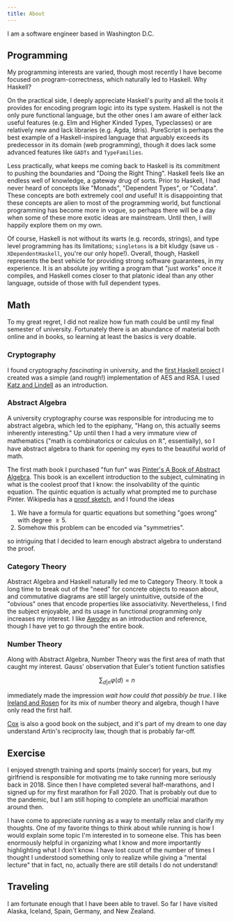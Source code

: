 ```yaml
---
title: About
---
```


I am a software engineer based in Washington D.C.

## Programming

My programming interests are varied, though most recently I have become focused on program-correctness, which naturally led to Haskell. Why Haskell?

On the practical side, I deeply appreciate Haskell's purity and all the tools it provides for encoding program logic into its type system. Haskell is not the only pure functional language, but the other ones I am aware of either lack useful features (e.g. Elm and Higher Kinded Types, Typeclasses) or are relatively new and lack libraries (e.g. Agda, Idris). PureScript is perhaps the best example of a Haskell-inspired language that arguably exceeds its predecessor in its domain (web programming), though it does lack some advanced features like `GADTs` and `TypeFamilies`.

Less practically, what keeps me coming back to Haskell is its commitment to pushing the boundaries and "Doing the Right Thing". Haskell feels like an endless well of knowledge, a gateway drug of sorts. Prior to Haskell, I had never heard of concepts like "Monads", "Dependent Types", or "Codata". These concepts are both extremely cool _and_ useful! It is disappointing that these concepts are alien to most of the programming world, but functional programming has become more in vogue, so perhaps there will be a day when some of these more exotic ideas are mainstream. Until then, I will happily explore them on my own.

Of course, Haskell is not without its warts (e.g. records, strings), and type level programming has its limitations; `singletons` is a bit kludgy (save us `-XDependentHaskell`, you're our only hope!). Overall, though, Haskell represents the best vehicle for providing strong software guarantees, in my experience. It is an absolute joy writing a program that "just works" once it compiles, and Haskell comes closer to that platonic ideal than any other language, outside of those with full dependent types.

## Math

To my great regret, I did not realize how fun math could be until my final semester of university. Fortunately there is an abundance of material both online and in books, so learning at least the basics is very doable.

### Cryptography

I found cryptography _fascinating_ in university, and the [first Haskell project](https://github.com/tbidne/crypto) I created was a simple (and rough!) implementation of AES and RSA. I used [Katz and Lindell](https://www.amazon.com/Introduction-Modern-Cryptography-Principles-Protocols/dp/1584885513) as an introduction.

### Abstract Algebra

A university cryptography course was responsible for introducing me to abstract algebra, which led to the epiphany, "Hang on, this actually seems inherently interesting." Up until then I had a very immature view of mathematics ("math is combinatorics or calculus on $\mathbb{R}$", essentially), so I have abstract algebra to thank for opening my eyes to the beautiful world of math.

The first math book I purchased "fun fun" was [Pinter's A Book of Abstract Algebra](https://www.amazon.com/Book-Abstract-Algebra-Second-Mathematics/dp/0486474178). This book is an excellent introduction to the subject, culminating in what is the coolest proof that I know: the insolvability of the quintic equation. The quintic equation is actually what prompted me to purchase Pinter. Wikipedia has a [proof sketch](https://en.wikipedia.org/wiki/Abel%E2%80%93Ruffini_theorem), and I found the ideas

1. We have a formula for quartic equations but something "goes wrong" with degree $\ge 5$.
1. Somehow this problem can be encoded via "symmetries".

so intriguing that I decided to learn enough abstract algebra to understand the proof.

### Category Theory

Abstract Algebra and Haskell naturally led me to Category Theory. It took a long time to break out of the "need" for concrete objects to reason about, and commutative diagrams are still largely unintuitive, outside of the "obvious" ones that encode properties like associativity. Nevertheless, I find the subject enjoyable, and its usage in functional programming only increases my interest. I like [Awodey](https://www.amazon.com/Category-Theory-Oxford-Logic-Guides/dp/0199237182) as an introduction and reference, though I have yet to go through the entire book.

### Number Theory

Along with Abstract Algebra, Number Theory was the first area of math that caught my interest. Gauss' observation that Euler's totient function satisfies

$$ \sum_{d | n} \varphi (d) = n $$

immediately made the impression _wait how could that possibly be true_. I like [Ireland and Rosen](https://www.amazon.com/Classical-Introduction-Modern-Graduate-Mathematics/dp/038797329X) for its mix of number theory and algebra, though I have only read the first half.

[Cox](https://www.amazon.com/Primes-Form-x2-ny2-Multiplication/dp/1118390180) is also a good book on the subject, and it's part of my dream to one day understand Artin's reciprocity law, though that is probably far-off.

## Exercise

I enjoyed strength training and sports (mainly soccer) for years, but my girlfriend is responsible for motivating me to take running more seriously back in 2018. Since then I have completed several half-marathons, and I signed up for my first marathon for Fall 2020. That is probably out due to the pandemic, but I am still hoping to complete an unofficial marathon around then.

I have come to appreciate running as a way to mentally relax and clarify my thoughts. One of my favorite things to think about while running is how I would explain some topic I'm interested in to someone else. This has been enormously helpful in organizing what I know and more importantly highlighting what I don't know. I have lost count of the number of times I thought I understood something only to realize while giving a "mental lecture" that in fact, no, actually there are still details I do not understand!

## Traveling

I am fortunate enough that I have been able to travel. So far I have visited Alaska, Iceland, Spain, Germany, and New Zealand.
